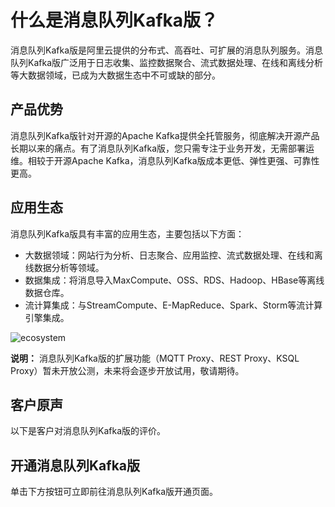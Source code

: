 # 什么是消息队列Kafka版？

消息队列Kafka版是阿里云提供的分布式、高吞吐、可扩展的消息队列服务。消息队列Kafka版广泛用于日志收集、监控数据聚合、流式数据处理、在线和离线分析等大数据领域，已成为大数据生态中不可或缺的部分。



## 产品优势

消息队列Kafka版针对开源的Apache Kafka提供全托管服务，彻底解决开源产品长期以来的痛点。有了消息队列Kafka版，您只需专注于业务开发，无需部署运维。相较于开源Apache Kafka，消息队列Kafka版成本更低、弹性更强、可靠性更高。

## 应用生态

消息队列Kafka版具有丰富的应用生态，主要包括以下方面：

-   大数据领域：网站行为分析、日志聚合、应用监控、流式数据处理、在线和离线数据分析等领域。
-   数据集成：将消息导入MaxCompute、OSS、RDS、Hadoop、HBase等离线数据仓库。
-   流计算集成：与StreamCompute、E-MapReduce、Spark、Storm等流计算引擎集成。

![ecosystem](https://static-aliyun-doc.oss-accelerate.aliyuncs.com/assets/img/zh-CN/5023008951/p73459.png)

**说明：** 消息队列Kafka版的扩展功能（MQTT Proxy、REST Proxy、KSQL Proxy）暂未开放公测，未来将会逐步开放试用，敬请期待。

## 客户原声

以下是客户对消息队列Kafka版的评价。

## 开通消息队列Kafka版

单击下方按钮可立即前往消息队列Kafka版开通页面。



